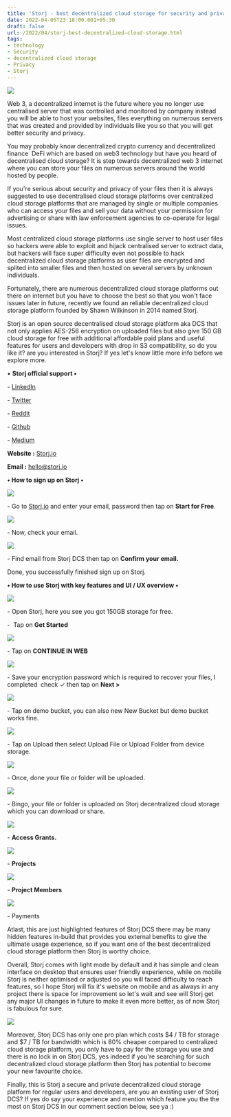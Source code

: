 ```yaml
---
title: 'Storj - best decentralized cloud storage for security and privacy.'
date: 2022-04-05T23:18:00.001+05:30
draft: false
url: /2022/04/storj-best-decentralized-cloud-storage.html
tags: 
- technology
- Security
- decentralized cloud storage
- Privacy
- Storj
---
```


 [![](https://lh3.googleusercontent.com/-s3fmCczYXtg/YkyFuD4bSwI/AAAAAAAAKBw/8PJrPoCl4kgPhE0elTifOu3EamaFEy-KwCNcBGAsYHQ/s1600/1649182133667931-0.png)](https://lh3.googleusercontent.com/-s3fmCczYXtg/YkyFuD4bSwI/AAAAAAAAKBw/8PJrPoCl4kgPhE0elTifOu3EamaFEy-KwCNcBGAsYHQ/s1600/1649182133667931-0.png) 

  

  

Web 3, a decentralized internet is the future where you no longer use centralised server that was controlled and monitored by company instead you will be able to host your websites, files everything on numerous servers that was created and provided by individuals like you so that you will get better security and privacy.

  

You may probably know decentralized crypto currency and decentralized finance  DeFi which are based on web3 technology but have you heard of decentralised cloud storage? It is step towards decentralized web 3 internet where you can store your files on numerous servers around the world hosted by people.

  

If you're serious about security and privacy of your files then it is always suggested to use decentralised cloud storage platforms over centralized cloud storage platforms that are managed by single or multiple companies who can access your files and sell your data without your permission for advertising or share with law enforcement agencies to co-operate for legal issues.

  

Most centralized cloud storage platforms use single server to host user files so hackers were able to exploit and hijack centralised server to extract data, but hackers will face super difficulty even not possible to hack decentralized cloud storage platforms as user files are encrypted and splited into smaller files and then hosted on several servers by unknown individuals.

  

Fortunately, there are numerous decentralized cloud storage platforms out there on internet but you have to choose the best so that you won't face issues later in future, recently we found an reliable decentralized cloud storage platform founded by Shawn Wilkinson in 2014 named Storj.

  

Storj is an open source decentralised cloud storage platform aka DCS that not only applies AES-256 encryption on uploaded files but also give 150 GB cloud storage for free with additional affordable paid plans and useful features for users and developers with drop in S3 compatibility, so do you like it? are you interested in Storj? If yes let's know little more info before we explore more.

  

• **Storj official support •**

\- [LinkedIn](https://www.linkedin.com/company/storjlabs/)

\- [Twitter](https://twitter.com/storj)

\- [Reddit](https://www.reddit.com/r/storj/)

\- [Github](https://www.reddit.com/r/storj/)

\- [Medium](https://medium.com/@storjproject)

  

**Website :** [Storj.io](http://Storj.io)

**Email :** [hello@storj.io](http://hello@storj.io)

  

**• How to sign up on Storj •**

 **[![](https://lh3.googleusercontent.com/-Nnaz_jrVY5M/YkyA24A8-2I/AAAAAAAAKBM/_7rKTJULFJUrjDV78_HqpkGtrrgGpQnHwCNcBGAsYHQ/s1600/1649180888113907-1.png)](https://lh3.googleusercontent.com/-Nnaz_jrVY5M/YkyA24A8-2I/AAAAAAAAKBM/_7rKTJULFJUrjDV78_HqpkGtrrgGpQnHwCNcBGAsYHQ/s1600/1649180888113907-1.png)** 

\- Go to [Storj.io](http://Storj.io) and enter your email, password then tap on **Start for Free**.

  

 [![](https://lh3.googleusercontent.com/-t5eSgCxZ_3Y/YkyA1wS0G3I/AAAAAAAAKBI/oKU3vmvHBFsgQ8AXengAwBjRN7O2whejQCNcBGAsYHQ/s1600/1649180883773677-2.png)](https://lh3.googleusercontent.com/-t5eSgCxZ_3Y/YkyA1wS0G3I/AAAAAAAAKBI/oKU3vmvHBFsgQ8AXengAwBjRN7O2whejQCNcBGAsYHQ/s1600/1649180883773677-2.png) 

  

\- Now, check your email.

  

 [![](https://lh3.googleusercontent.com/-GbMPpAuUTtc/YkyA01EesZI/AAAAAAAAKBE/MblFOp8zuo8Cyt2zLvevQXttd2RonM1xwCNcBGAsYHQ/s1600/1649180879987951-3.png)](https://lh3.googleusercontent.com/-GbMPpAuUTtc/YkyA01EesZI/AAAAAAAAKBE/MblFOp8zuo8Cyt2zLvevQXttd2RonM1xwCNcBGAsYHQ/s1600/1649180879987951-3.png) 

  

\- Find email from Storj DCS then tap on **Confirm your email.** 

Done, you successfully finished sign up on Storj.

  

**• How to use Storj with key features and UI / UX overview •**

 **[![](https://lh3.googleusercontent.com/-zxJFd8oQjcM/YkyAz3jiUmI/AAAAAAAAKBA/0H-TRA1XB3813w_nl29NHTgI25C6-J-vgCNcBGAsYHQ/s1600/1649180876196521-4.png)](https://lh3.googleusercontent.com/-zxJFd8oQjcM/YkyAz3jiUmI/AAAAAAAAKBA/0H-TRA1XB3813w_nl29NHTgI25C6-J-vgCNcBGAsYHQ/s1600/1649180876196521-4.png)** 

\- Open Storj, here you see you got 150GB storage for free.

  

\-  Tap on **Get Started**

 **[![](https://lh3.googleusercontent.com/-KTu3JvdJwhs/YkyAy_hntsI/AAAAAAAAKA8/PXXDVDxWLWUbT5UOsKjSVP1iciFpWyg4wCNcBGAsYHQ/s1600/1649180872428370-5.png)](https://lh3.googleusercontent.com/-KTu3JvdJwhs/YkyAy_hntsI/AAAAAAAAKA8/PXXDVDxWLWUbT5UOsKjSVP1iciFpWyg4wCNcBGAsYHQ/s1600/1649180872428370-5.png)** 

  

\- Tap on **CONTINUE IN WEB**

 **[![](https://lh3.googleusercontent.com/-jzWB62d-Zpk/YkyAyAmYZqI/AAAAAAAAKA4/USFj_macqqk48MUjxTZRukkM2uZ09kHXQCNcBGAsYHQ/s1600/1649180868632975-6.png)](https://lh3.googleusercontent.com/-jzWB62d-Zpk/YkyAyAmYZqI/AAAAAAAAKA4/USFj_macqqk48MUjxTZRukkM2uZ09kHXQCNcBGAsYHQ/s1600/1649180868632975-6.png)** 

\- Save your encryption password which is required to recover your files, I completed  check ✓ then tap on **Next >**

 **[![](https://lh3.googleusercontent.com/-0e13OD8BKyE/YkyAxEVPW_I/AAAAAAAAKA0/bQHcyFZmJh0nyeGIflJOmfJ73MDIXq2JQCNcBGAsYHQ/s1600/1649180865394362-7.png)](https://lh3.googleusercontent.com/-0e13OD8BKyE/YkyAxEVPW_I/AAAAAAAAKA0/bQHcyFZmJh0nyeGIflJOmfJ73MDIXq2JQCNcBGAsYHQ/s1600/1649180865394362-7.png)** 

\- Tap on demo bucket, you can also new New Bucket but demo bucket works fine.

  

 [![](https://lh3.googleusercontent.com/-L-ZcMvQLLmw/YkyAwBwh1II/AAAAAAAAKAw/t9j8PJTYHlsd7TiUTO7BOPUjlYDAolCyQCNcBGAsYHQ/s1600/1649180861852685-8.png)](https://lh3.googleusercontent.com/-L-ZcMvQLLmw/YkyAwBwh1II/AAAAAAAAKAw/t9j8PJTYHlsd7TiUTO7BOPUjlYDAolCyQCNcBGAsYHQ/s1600/1649180861852685-8.png) 

  

\- Tap on Upload then select Upload File or Upload Folder from device storage.

  

 [![](https://lh3.googleusercontent.com/-RDU7Jn-q7Q4/YkyAvQ1KltI/AAAAAAAAKAs/0Iud0kgRx9w98Om2weXjbcQd-w0cZlj5ACNcBGAsYHQ/s1600/1649180857949166-9.png)](https://lh3.googleusercontent.com/-RDU7Jn-q7Q4/YkyAvQ1KltI/AAAAAAAAKAs/0Iud0kgRx9w98Om2weXjbcQd-w0cZlj5ACNcBGAsYHQ/s1600/1649180857949166-9.png) 

  

  

\- Once, done your file or folder will be uploaded.

  

  

 [![](https://lh3.googleusercontent.com/-utWazcBHy7U/YkyAuXGWDuI/AAAAAAAAKAo/rh4K9KKOuQE9dFzPHaLgWdY7ddxMFLzvACNcBGAsYHQ/s1600/1649180853901864-10.png)](https://lh3.googleusercontent.com/-utWazcBHy7U/YkyAuXGWDuI/AAAAAAAAKAo/rh4K9KKOuQE9dFzPHaLgWdY7ddxMFLzvACNcBGAsYHQ/s1600/1649180853901864-10.png) 

  

\- Bingo, your file or folder is uploaded on Storj decentralized cloud storage which you can download or share.

  

 [![](https://lh3.googleusercontent.com/-p9WCXZoF8us/YkyAtWJyY_I/AAAAAAAAKAk/M7uQ0EgoA3wJRGdNuUHDiBXXTLKAie76gCNcBGAsYHQ/s1600/1649180850217853-11.png)](https://lh3.googleusercontent.com/-p9WCXZoF8us/YkyAtWJyY_I/AAAAAAAAKAk/M7uQ0EgoA3wJRGdNuUHDiBXXTLKAie76gCNcBGAsYHQ/s1600/1649180850217853-11.png) 

  

\- **Access Grants.**

  

 [![](https://lh3.googleusercontent.com/-6Htmi0JkcQ0/YkyAsZiUowI/AAAAAAAAKAg/tR3US_ZFzNkZU9E2AV1tyKscr-7moL7NgCNcBGAsYHQ/s1600/1649180846790341-12.png)](https://lh3.googleusercontent.com/-6Htmi0JkcQ0/YkyAsZiUowI/AAAAAAAAKAg/tR3US_ZFzNkZU9E2AV1tyKscr-7moL7NgCNcBGAsYHQ/s1600/1649180846790341-12.png) 

  

\- **Projects**

 **[![](https://lh3.googleusercontent.com/-7XDZ8BXsk_A/YkyArlPXKuI/AAAAAAAAKAc/j-Gp0yTaHYYmXHeEs3GHehaqiH2Uc0u9wCNcBGAsYHQ/s1600/1649180843524762-13.png)](https://lh3.googleusercontent.com/-7XDZ8BXsk_A/YkyArlPXKuI/AAAAAAAAKAc/j-Gp0yTaHYYmXHeEs3GHehaqiH2Uc0u9wCNcBGAsYHQ/s1600/1649180843524762-13.png)** 

\- **Project Members**

 **[![](https://lh3.googleusercontent.com/-WYtNXpENUtM/YkyASFnKxNI/AAAAAAAAKAQ/4wneH9b1gWANkPePR-Y-6WZcxsS1oDRcACNcBGAsYHQ/s1600/1649180741219600-14.png)](https://lh3.googleusercontent.com/-WYtNXpENUtM/YkyASFnKxNI/AAAAAAAAKAQ/4wneH9b1gWANkPePR-Y-6WZcxsS1oDRcACNcBGAsYHQ/s1600/1649180741219600-14.png)** 

\- Payments

  

Atlast, this are just highlighted features of Storj DCS there may be many hidden features in-build that provides you external benefits to give the ultimate usage experience, so if you want one of the best decentralized cloud storage platform then Storj is worthy choice.

  

Overall, Storj comes with light mode by default and it has simple and clean interface on desktop that ensures user friendly experience, while on mobile Storj is neither optimised or adjusted so you will faced difficulty to reach features, so I hope Storj will fix it's website on mobile and as always in any project there is space for improvement so let's wait and see will Storj get any major UI changes in future to make it even more better, as of now Storj is fabulous for sure.

  

 [![](https://lh3.googleusercontent.com/-LCyIEn6gcPU/YkyAQVrPPqI/AAAAAAAAKAM/_oleA_SopqYpYjoSZOCIw3RHR2KaiaooQCNcBGAsYHQ/s1600/1649180731631317-15.png)](https://lh3.googleusercontent.com/-LCyIEn6gcPU/YkyAQVrPPqI/AAAAAAAAKAM/_oleA_SopqYpYjoSZOCIw3RHR2KaiaooQCNcBGAsYHQ/s1600/1649180731631317-15.png) 

  

  

  

Moreover, Storj DCS has only one pro plan which costs $4 / TB for storage and $7 / TB for bandwidth which is 80% cheaper compared to centralized cloud storage platform, you only have to pay for the storage you use and there is no lock in on Storj DCS, yes indeed if you're searching for such decentralized cloud storage platform then Storj has potential to become your new favourite choice.

  

Finally, this is Storj a secure and private decentralized cloud storage platform for regular users and developers, are you an existing user of Storj DCS? If yes do say your experience and mention which feature you the the most on Storj DCS in our comment section below, see ya :)